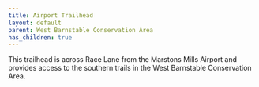 ```yaml
---
title: Airport Trailhead
layout: default
parent: West Barnstable Conservation Area
has_children: true
---
```

This trailhead is across Race Lane from the Marstons Mills Airport and provides access to the southern trails in the West Barnstable Conservation Area.